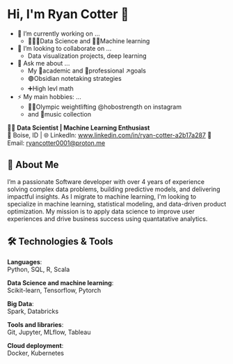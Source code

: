 # Hi, I'm Ryan Cotter 👋

- 🔭 I’m currently working on ...
  - 🔢👨‍🔬Data Science and 🤖📖Machine learning
- 👯 I’m looking to collaborate on ...
  - Data visualization projects, deep learning
- 💬 Ask me about ...
  - My 🏫academic and 💼professional ↗goals
  - 🟣Obsidian notetaking strategies
  - ➕High levl math
- ⚡ My main hobbies: ...
  - 🏋️‍♂️Olympic weightlifting @hobostrength on instagram
  - and 🎹music collection

👨‍💻 **Data Scientist | Machine Learning Enthusiast**  
📍 Boise, ID | 
🌐 LinkedIn: www.linkedin.com/in/ryan-cotter-a2b17a287
📧 Email: ryancotter0001@proton.me

## 🚀 About Me

I’m a passionate Software developer with over 4 years of experience solving complex data problems, building predictive models, and delivering impactful insights. As I migrate to machine learning, I'm looking to specialize in machine learning, statistical modeling, and data-driven product optimization. My mission is to apply data science to improve user experiences and drive business success using quantatative analytics.

## 🛠️ Technologies & Tools

**Languages**:  
Python, SQL, R, Scala  

**Data Science and machine learning**:  
Scikit-learn, Tensorflow, Pytorch

**Big Data**:  
Spark, Databricks

**Tools and libraries**:  
Git, Jupyter, MLflow, Tableau

**Cloud deployment**:  
Docker, Kubernetes
